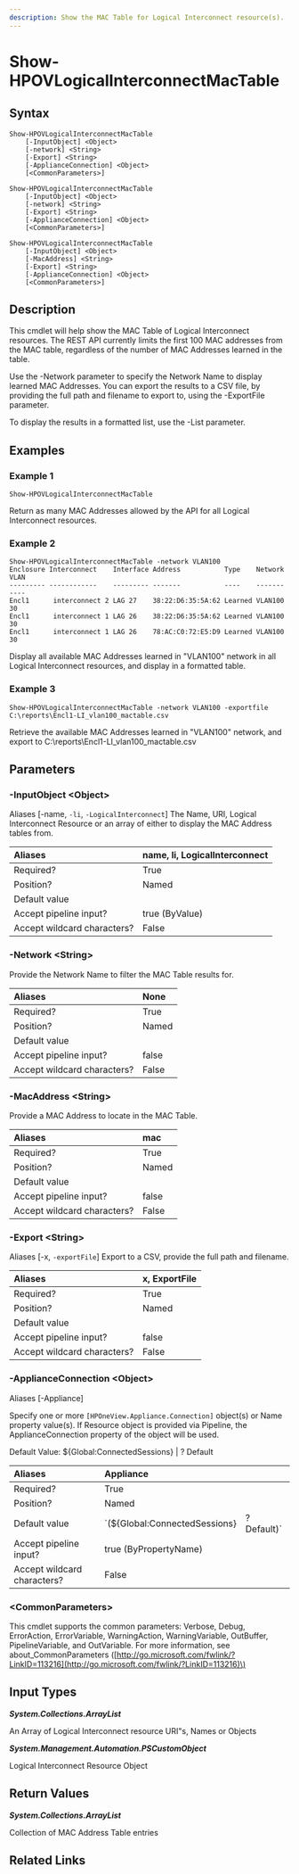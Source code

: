 ```yaml
---
description: Show the MAC Table for Logical Interconnect resource(s).
---
```


# Show-HPOVLogicalInterconnectMacTable

## Syntax

```text
Show-HPOVLogicalInterconnectMacTable
    [-InputObject] <Object>
    [-network] <String>
    [-Export] <String>
    [-ApplianceConnection] <Object>
    [<CommonParameters>]
```

```text
Show-HPOVLogicalInterconnectMacTable
    [-InputObject] <Object>
    [-network] <String>
    [-Export] <String>
    [-ApplianceConnection] <Object>
    [<CommonParameters>]
```

```text
Show-HPOVLogicalInterconnectMacTable
    [-InputObject] <Object>
    [-MacAddress] <String>
    [-Export] <String>
    [-ApplianceConnection] <Object>
    [<CommonParameters>]
```

## Description

This cmdlet will help show the MAC Table of Logical Interconnect resources. The REST API currently limits the first 100 MAC addresses from the MAC table, regardless of the number of MAC Addresses learned in the table.

Use the -Network parameter to specify the Network Name to display learned MAC Addresses. You can export the results to a CSV file, by providing the full path and filename to export to, using the -ExportFile parameter.

To display the results in a formatted list, use the -List parameter.

## Examples

### Example 1

```text
Show-HPOVLogicalInterconnectMacTable
```

Return as many MAC Addresses allowed by the API for all Logical Interconnect resources.

### Example 2

```text
Show-HPOVLogicalInterconnectMacTable -network VLAN100
Enclosure Interconnect    Interface Address           Type    Network   VLAN
--------- ------------    --------- -------           ----    -------   ----
Encl1      interconnect 2 LAG 27    38:22:D6:35:5A:62 Learned VLAN100  30
Encl1      interconnect 1 LAG 26    38:22:D6:35:5A:62 Learned VLAN100  30
Encl1      interconnect 1 LAG 26    78:AC:C0:72:E5:D9 Learned VLAN100  30
```

Display all available MAC Addresses learned in "VLAN100" network in all Logical Interconnect resources, and display in a formatted table.

### Example 3

```text
Show-HPOVLogicalInterconnectMacTable -network VLAN100 -exportfile C:\reports\Encl1-LI_vlan100_mactable.csv
```

Retrieve the available MAC Addresses learned in "VLAN100" network, and export to C:\reports\Encl1-LI\_vlan100\_mactable.csv

## Parameters

### -InputObject &lt;Object&gt;

Aliases \[-name, `-li`, `-LogicalInterconnect`\] The Name, URI, Logical Interconnect Resource or an array of either to display the MAC Address tables from.

| Aliases | name, li, LogicalInterconnect |
| :--- | :--- |
| Required? | True |
| Position? | Named |
| Default value |  |
| Accept pipeline input? | true \(ByValue\) |
| Accept wildcard characters? | False |

### -Network &lt;String&gt;

Provide the Network Name to filter the MAC Table results for.

| Aliases | None |
| :--- | :--- |
| Required? | True |
| Position? | Named |
| Default value |  |
| Accept pipeline input? | false |
| Accept wildcard characters? | False |

### -MacAddress &lt;String&gt;

Provide a MAC Address to locate in the MAC Table.

| Aliases | mac |
| :--- | :--- |
| Required? | True |
| Position? | Named |
| Default value |  |
| Accept pipeline input? | false |
| Accept wildcard characters? | False |

### -Export &lt;String&gt;

Aliases \[-x, `-exportFile`\] Export to a CSV, provide the full path and filename.

| Aliases | x, ExportFile |
| :--- | :--- |
| Required? | True |
| Position? | Named |
| Default value |  |
| Accept pipeline input? | false |
| Accept wildcard characters? | False |

### -ApplianceConnection &lt;Object&gt;

Aliases \[-Appliance\]

Specify one or more `[HPOneView.Appliance.Connection]` object\(s\) or Name property value\(s\). If Resource object is provided via Pipeline, the ApplianceConnection property of the object will be used.

Default Value: ${Global:ConnectedSessions} \| ? Default

| Aliases | Appliance |  |
| :--- | :--- | :--- |
| Required? | True |  |
| Position? | Named |  |
| Default value | \`\(${Global:ConnectedSessions} | ? Default\)\` |
| Accept pipeline input? | true \(ByPropertyName\) |  |
| Accept wildcard characters? | False |  |

### &lt;CommonParameters&gt;

This cmdlet supports the common parameters: Verbose, Debug, ErrorAction, ErrorVariable, WarningAction, WarningVariable, OutBuffer, PipelineVariable, and OutVariable. For more information, see about\_CommonParameters \([http://go.microsoft.com/fwlink/?LinkID=113216](http://go.microsoft.com/fwlink/?LinkID=113216)\)

## Input Types

_**System.Collections.ArrayList**_

An Array of Logical Interconnect resource URI"s, Names or Objects

_**System.Management.Automation.PSCustomObject**_

Logical Interconnect Resource Object

## Return Values

_**System.Collections.ArrayList**_

Collection of MAC Address Table entries

## Related Links

